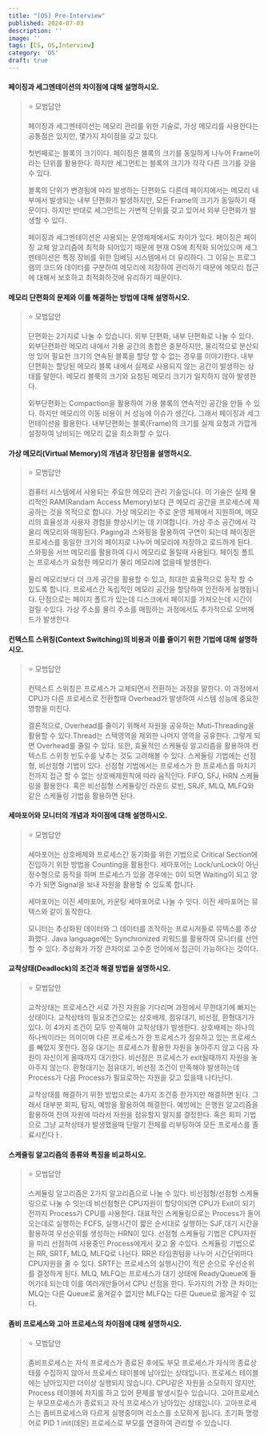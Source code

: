 ```yaml
---
title: "[OS] Pre-Interview"
published: 2024-07-03
description: ''
image: ''
tags: [CS, OS,Interview]
category: 'OS'
draft: true 
---
```

#### 페이징과 세그멘테이션의 차이점에 대해 설명하시오.
> ⭐ 모범답안
>   
> 페이징과 세그멘테이션는 메모리 관리를 위한 기술로, 가상 메모리를 사용한다는 공통점은 있지만,
> 몇가지 차이점을 갖고 있다.  
> 
> 첫번째로는 블록의 크기이다. 페이징은 블록의 크기를 동일하게 나누어 Frame이라는 단위를 활용한다. 하지만 세그먼트는
> 블록의 크기가 각각 다른 크기를 갖을 수 있다.
> 
> 블록의 단위가 변경됨에 따라 발생하는 단편화도 다른데 페이지에서는 메모리 내부에서 발생되는 내부 단편화가 발생하지만, 모든 Frame의 크기가
> 동일하기 때문이다. 하지만 반대로 세그먼트는 가변적 단위를 갖고 있어서 외부 단편화가 발생할 수 있다. 
>
> 페이징과 세그멘테이션은 사용되는 운영체제에서도 차이가 있다. 페이징은 페이징 교체 알고리즘에 최적화 되어있기 때문에 현재 OS에 최적화 되어있으며
> 세그멘테이션은 특정 장비를 위한 임베딩 시스템에서 더 유리하다. 그 이유는 프로그램의 코드와 데이터를 구분하여 메모리에 저장하여 관리하기 때문에 메모리
> 접근에 대해서 보호하고 최적화하것에 유리하기 때문이다.


#### 메모리 단편화의 문제와 이를 해결하는 방법에 대해 설명하시오.
> ⭐ 모범답안  
> 
> 단편화는 2가지로 나눌 수 있습니다. 외부 단편화, 내부 단편화로 나눌 수 있다. 외부단편화란 메모리 내에서 가용 공간의 총합은 충분하지만,
> 물리적으로 분산되엉 있어 필요한 크기의 연속된 블록을 할당 할 수 없는 경우를 이야기한다. 내부 단편화는 할당된 메모리 블록 내에서 실제로 사용되지 않는 공간이
> 발생하는 상태를 말한다. 메모리 블룩의 크기와 요청된 메모리 크기가 일치하지 않아 발생한다.  
> 
> 외부단편화는 Compaction을 활용하여 가용 블록의 연속적인 공간을 만들 수 있다. 하지만 메모리의 이동 비용이 커 성능에 이슈가 생긴다.
> 그래서 페이징과 세그먼테이션을 활용한다.
> 내부단편화는 블록(Frame)의 크기를 실제 요청과 가깝게 설정하여 낭비되는 메모리 값을 최소화할 수 있다.


#### 가상 메모리(Virtual Memory)의 개념과 장단점을 설명하시오.
> ⭐ 모범답안
>
> 컴퓨터 시스템에서 사용되는 주요한 메모리 관리 기술입니다. 이 기술은 실제 물리적인 RAM(Randam Access Memory)보다 큰 메모리 공간을 프로세스에 제공하는 것을 목적으로 합니다. 가상 메모리는 주로 운영 체제에서 지원하며, 메모리의 효율성과 사용자 경험을 향상시키는 데 기여합니다.
> 가상 주소 공간에서 각 물리 메모리와 매핑된다. Paging과 스와핑을 활용하여 구연이 되는데 페이징은 프로세스를 동일한 크기의 페이지로 나누어 메모리에 저장하고 로드하게 된다. 스와핑을 서브 메모리를 활용하여
> 다시 메모리로 올릴때 사용된다. 페이징 폴트는 프로세스가 요청한 메모리가 물리 메모리에 없을때 발생한다. 
> 
> 물리 메모리보다 더 크게 공간을 활용할 수 있고, 최대한 효율적으로 동작 할 수 있도록 합니다. 프로세스간 독립적인 메모리 공간을 할당하여 안전하게 실행됩니다.
> 단점으로는 페이지 폴트가 있는데 디스크에서 페이지를 가져오는데 시간이 걸릴 수있다. 가상 주소를 물리 주소를 매핌하는 과정에서도 추가적으로 오버헤드가 발생한다.

#### 컨텍스트 스위칭(Context Switching)의 비용과 이를 줄이기 위한 기법에 대해 설명하시오.
> ⭐ 모범답안  
> 
> 컨텍스트 스위칭은 프로세스가 교체되면서 전환하는 과정을 말한다. 이 과정에서 CPU가 다른 프로세스로 전환할때 Overhead가 발생하여 시스템 성능에
> 중요한 영향을 미친다.
> 
> 결론적으로, Overhead를 줄이기 위해서 자원을 공유하는 Muti-Threading을 활용할 수 있다.Thread는 스택영역을 제외한 나머지 영역을 공유한다.
> 그렇게 되면 Overhead를 줄일 수 있다. 또한, 효율적인 스케듈링 알고리즘을 활용하여 컨텍스트 스위칭 빈도수를 낮추는 것도 고려해볼 수 있다.
> 스케듈링 기법에는 선점형, 비선점형 기법이 있다. 선점형 기법에서는 프로세스가 한 프로세스를 마치기 전까지 접근 할 수 없는 상호배제원칙에 따라 움직인다.
> FIFO, SFJ, HRN 스케듈링을 활용한다. 혹은 비선점형 스케듈링인 라운드 로빈, SRJF, MLQ, MLFQ와 같은 스케듈링 기법을 활용하면 된다.

#### 세마포어와 모니터의 개념과 차이점에 대해 설명하시오.
> ⭐ 모범답안  
> 
> 세마포어는 상호배제와 프로세스간 동기화를 위한 기법으로 Critical Section에 진입하기 위한 방법을 Counting을 활용한다.
> 세마포어는 Lock/unLock이 아닌 정수형으로 동작을 하며 프로세스가 있을 경우에는 0이 되면 Waiting이 되고 양수가 되면 Signal을 보내 자원을 활용할 수
> 있도록 합니다.
> 
> 세마포어는 이진 세마포어, 카운팅 세마포어로 나눌 수 잇다. 이진 세마포어는 뮤텍스와 같이 동작한다.
> 
> 모니터는 추상화된 데이터와 그 데이터를 조작하는 프로시저들로 뮤텍스를 추상화했다. Java language에는 Synchronized 키워드를 활용하여 모니터를 선언할 수 있다.
> 추상화가 가장 큰차이로 고수준 언어에서 접근이 가능하다는 것이다.

#### 교착상태(Deadlock)의 조건과 해결 방법을 설명하시오.
> ⭐ 모범답안  
> 
> 교착상태는 프로세스간 서로 가진 자원을 기다리며 과정에서 무한대기에 빠지는 상태이다. 교착상태의 필요조건으로는
> 상호배제, 점유대기, 비선점, 환형대기가 있다. 이 4가지 조건이 모두 만족해야 교착상태가 발생한다.
> 상호배제는 하나의 하나씩이라는 의미이며 다른 프로세스가 한 프로세스가 점유하고 있는 프로세스를 빼았지 못한다.
> 점유 대기는 프로세스가 활용한 자원을 놓아주지 않고 다음 자원이 자신이게 올때까지 대기한다. 비선점은 프로세스가 exit될때까지 자원을 놓아주지 않는다.
> 환형대기는 점유대기, 비선점 조건이 만족해야 발생하는데 Process가 다음 Process가 필요로하는 자원을 갖고 있을때 나타난다.
> 
> 교착상태를 해결하기 위한 방법으로는 4가지 조건중 한가지만 해결하면 된다. 그래서 대부분 회피, 탐지, 예방을 활용하여 해결한다.
> 예방에는 은행원 알고리즘을 활용하여 잔여 자원에 따라서 자원을 점유할지 말지를 결정한다. 혹은 회피 기법으로 그냥 교착상태가 발생했을때 단말기 전체를 리부팅하여 모든 프로세스를 졸료시킨다ㅏ.

#### 스케줄링 알고리즘의 종류와 특징을 비교하시오.
> ⭐ 모범답안
>   
> 스케듈링 알고리즘은 2가지 알고리즘으로 나눌 수 있다. 비선점형/선점형 스케듈링으로 나눌 수 잇는데 비선점형은 CPU자원이 할당이되면 CPU가 Exit이 되기전까지
> Process가 CPU를 사용한다. 대표적인 스케듈링으로는 Process가 들어오는데로 실행하는 FCFS, 실행시간이 짧은 순서대로 실행하는 SJF,대기 시간을 활용하여 우선순위를 생성하는 HRN이 있다.
> 선점형 스케듈링 기법은 CPU자원을 미리 선점하여 사용중인 Process에게서 갖고 올 수있다. 스케듈링 기법으로는 RR, SRTF, MLQ, MLFQ로 나뉜다. RR은 타임퀀텀을 나누어 시간단위마다
> CPU자원을 줄 수 있다. SRTF는 프로세스의 실행시간이 적은 순으로 우선순위를 결정하게 된다. MLQ, MLFQ는 프로세스가 대기 상태에 ReadyQueue에 들어가데 되는데 이를 여러개만들어서 CPU 선점을 한다.
> 두가지의 가장 큰 차이는 MLQ는 다른 Queue로 옮겨갈수 없지만 MLFQ는 다른 Queue로 옮겨갈 수 있다.

#### 좀비 프로세스와 고아 프로세스의 차이점에 대해 설명하시오.
> ⭐ 모범답안
> 
> 좀비프로세스는 자식 프로세스가 종료된 후에도 부모 프로세스가 자식의 종료상태를 수집하지 않아서 프로세스 테이블에 남아있는 상태입니다.
> 프로세스 테이블에는 남아있지만 더이상 실행되지 않습니다. CPU같은 자원을 소모하지 않지만, Process 테이블에 차지를 하고 있어 문제를 발생시킬수 있습니다.
> 고아프로세스는 부모프로세스가 종료되고 자식 프로세스가 남아있는 상태입니다. 
> 고아프로세스는 좀비프로세스와 다르게 실행중이며 리소스를 소모하게 됩니다. 초기화 명령어로 PID 1 init(데몬) 프로세스로 부모를 연결하여 관리할 수 있습니다.
> 
